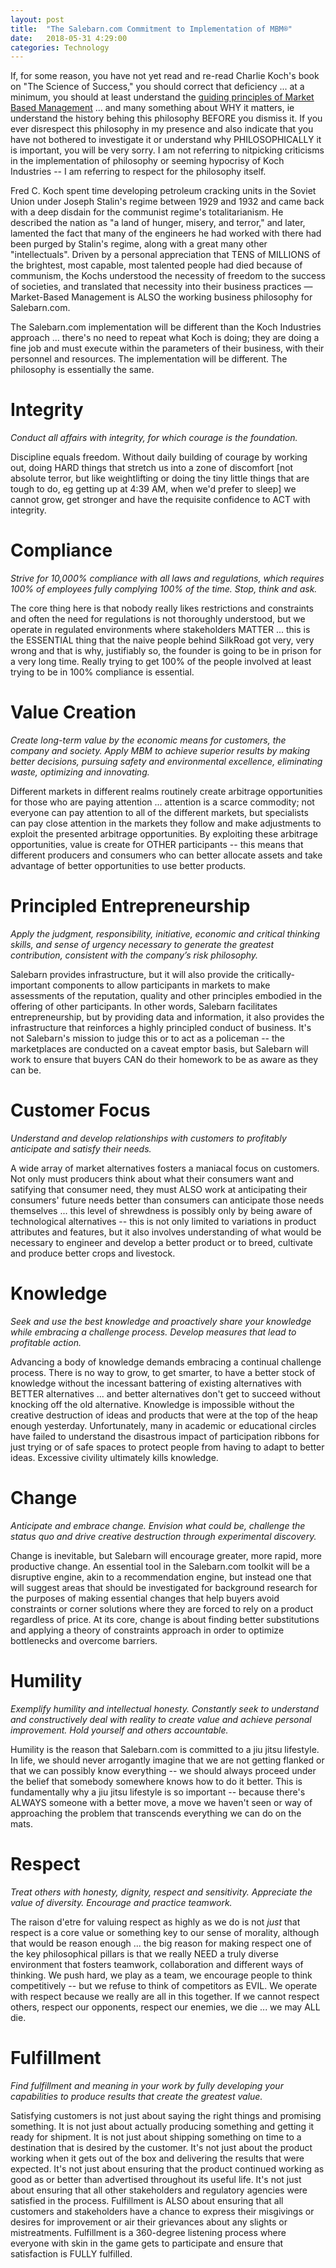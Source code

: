 ```yaml
---
layout: post
title:  "The Salebarn.com Commitment to Implementation of MBM®"
date:   2018-05-31 4:29:00
categories: Technology
---
```


If, for some reason, you have not yet read and re-read Charlie Koch's book on "The Science of Success," you should correct that deficiency ... at a minimum, you should at least understand the [guiding principles of Market Based Management](https://www.kochind.com/assets/files/mbm_guiding_principles.pdf) ... and many something about WHY it matters, ie understand the history behing this philosophy BEFORE you dismiss it.  If you ever disrespect this philosophy in my presence and also indicate that you have not bothered to investigate it or understand why PHILOSOPHICALLY it is important, you will be very sorry. I am not referring to nitpicking criticisms in the implementation of philosophy or seeming hypocrisy of Koch Industries -- I am referring to respect for the philosophy itself.

Fred C. Koch spent time developing petroleum cracking units in the Soviet Union under Joseph Stalin's regime between 1929 and 1932 and came back with a deep disdain for the communist regime's totalitarianism. He described the nation as "a land of hunger, misery, and terror," and later, lamented the fact that many of the engineers he had worked with there had been purged by Stalin's regime, along with a great many other "intellectuals". Driven by a personal appreciation that TENS of MILLIONS of the brightest, most capable, most talented people had died because of communism, the Kochs understood the necessity of freedom to the success of societies, and translated that necessity into their business practices — Market-Based Management is ALSO the working business philosophy for Salebarn.com.

The Salebarn.com implementation will be different than the Koch Industries approach ... there's no need to repeat what Koch is doing; they are doing a fine job and must execute within the parameters of their business, with their personnel and resources. The implementation will be different. The philosophy is essentially the same.

#  Integrity

*Conduct all affairs with integrity, for which courage is the foundation.*

Discipline equals freedom. Without daily building of courage by working out, doing HARD things that stretch us into a zone of discomfort [not absolute terror, but like weightlifting or doing the tiny little things that are tough to do, eg getting up at 4:39 AM, when we'd prefer to sleep] we cannot grow, get stronger and have the requisite confidence to ACT with integrity.

#  Compliance

*Strive for 10,000% compliance with all laws and regulations, which requires 100% of employees fully complying 100% of the time. Stop, think and ask.*

The core thing here is that nobody really likes restrictions and constraints and often the need for regulations is not thoroughly understood, but we operate in regulated environments where stakeholders MATTER ... this is the ESSENTIAL thing that the naive people behind SilkRoad got very, very wrong and that is why, justifiably so, the founder is going to be in prison for a very long time. Really trying to get 100% of the people involved at least trying to be in 100% compliance is essential.

#  Value Creation

*Create long-term value by the economic means for customers, the company and society. Apply MBM to achieve superior results by making better decisions, pursuing safety and environmental excellence, eliminating waste, optimizing and innovating.*

Different markets in different realms routinely create arbitrage opportunities for those who are paying attention ... attention is a scarce commodity; not everyone can pay attention to all of the different markets, but specialists can pay close attention in the markets they follow and make adjustments to exploit the presented arbitrage opportunities. By exploiting these arbitrage opportunities, value is create for OTHER participants -- this means that different producers and consumers who can better allocate assets and take advantage of better opportunities to use better products.

#  Principled Entrepreneurship

*Apply the judgment, responsibility, initiative, economic and critical thinking skills, and sense of urgency necessary to generate the greatest contribution, consistent with the company’s risk philosophy.*

Salebarn provides infrastructure, but it will also provide the critically-important components to allow participants in markets to make assessments of the reputation, quality and other principles embodied in the offering of other participants. In other words, Salebarn facilitates entrepreneurship, but by providing data and information, it also provides the infrastructure that reinforces a highly principled conduct of business. It's not Salebarn's mission to judge this or to act as a policeman -- the marketplaces are conducted on a caveat emptor basis, but Salebarn will work to ensure that buyers CAN do their homework to be as aware as they can be.

#  Customer Focus

*Understand and develop relationships with customers to profitably anticipate and satisfy their needs.*

A wide array of market alternatives fosters a maniacal focus on customers.  Not only must producers think about what their consumers want and satifying that consumer need, they must ALSO work at anticipating their consumers' future needs better than consumers can anticipate those needs themselves ... this level of shrewdness is possibly only by being aware of technological alternatives -- this is not only limited to variations in product attributes and features, but it also involves understanding of what would be necessary to engineer and develop a better product or to breed, cultivate and produce better crops and livestock.

#  Knowledge

*Seek and use the best knowledge and proactively share your knowledge while embracing a challenge process. Develop measures that lead to profitable action.*

Advancing a body of knowledge demands embracing a continual challenge process.  There is no way to grow, to get smarter, to have a better stock of knowledge without the incessant battering of existing alternatives with BETTER alternatives ... and better alternatives don't get to succeed without knocking off the old alternative.  Knowledge is impossible without the creative destruction of ideas and products that were at the top of the heap enough yesterday. Unfortunately, many in academic or educational circles have failed to understand the disastrous impact of participation ribbons for just trying or of safe spaces to protect people from having to adapt to better ideas.  Excessive civility ultimately kills knowledge.

#  Change

*Anticipate and embrace change. Envision what could be, challenge the status quo and drive creative destruction through experimental discovery.*

Change is inevitable, but Salebarn will encourage greater, more rapid, more productive change. An essential tool in the Salebarn.com toolkit will be a disruptive engine, akin to a recommendation engine, but instead one that will suggest areas that should be investigated for background research for the purposes of making essential changes that help buyers avoid constraints or corner solutions where they are forced to rely on a product regardless of price. At its core, change is about finding better substitutions and applying a theory of constraints approach in order to optimize bottlenecks and overcome barriers.

#  Humility

*Exemplify humility and intellectual honesty. Constantly seek to understand and constructively deal with reality to create value and achieve personal improvement. Hold yourself and others accountable.*

Humility is the reason that Salebarn.com is committed to a jiu jitsu lifestyle. In life, we should never arrogantly imagine that we are not getting flanked or that we can possibly know everything -- we should always proceed under the belief that somebody somewhere knows how to do it better. This is fundamentally why a jiu jitsu lifestyle is so important -- because there's ALWAYS someone with a better move, a move we haven't seen or way of approaching the problem that transcends everything we can do on the mats.

#  Respect

*Treat others with honesty, dignity, respect and sensitivity. Appreciate the value of diversity. Encourage and practice teamwork.*

The raison d'etre for valuing respect as highly as we do is not *just* that respect is a core value or something key to our sense of morality, although that would be reason enough ... the big reason for making respect one of the key philosophical pillars is that we really NEED a truly diverse environment that fosters teamwork, collaboration and different ways of thinking. We push hard, we play as a team, we encourage people to think competitively -- but we refuse to think of competitors as EVIL. We operate with respect because we really are all in this together. If we cannot respect others, respect our opponents, respect our enemies, we die ... we may ALL die.


#  Fulfillment

*Find fulfillment and meaning in your work by fully developing your capabilities to produce results that create the greatest value.*

Satisfying customers is not just about saying the right things and promising something. It is not just about actually producing something and getting it ready for shipment. It is not just about shipping something on time to a destination that is desired by the customer. It's not just about the product working when it gets out of the box and delivering the results that were expected.  It's not just about ensuring that the product continued working as good as or better than advertised throughout its useful life. It's not just about ensuring that all other stakeholders and regulatory agencies were satisfied in the process. Fulfillment is ALSO about ensuring that all customers and stakeholders have a chance to express their misgivings or desires for improvement or air their grievances about any slights or mistreatments. Fulfillment is a 360-degree listening process where everyone with skin in the game gets to participate and ensure that satisfaction is FULLY fulfilled.
